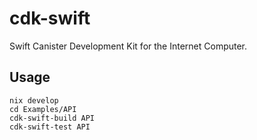 # cdk-swift

Swift Canister Development Kit for the Internet Computer.

## Usage

```
nix develop
cd Examples/API
cdk-swift-build API
cdk-swift-test API
```
